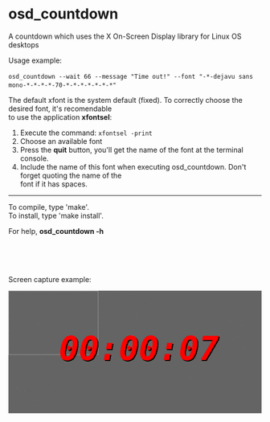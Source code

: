 # osd_countdown

A countdown which uses the X On-Screen Display library for Linux OS desktops

Usage example:

`osd_countdown --wait 66 --message "Time out!" --font "-*-dejavu sans mono-*-*-*-*-70-*-*-*-*-*-*-*"`

The default xfont is the system default (fixed). To correctly choose the desired font, it's recomendable  
to use the application **xfontsel**:
1. Execute the command: `xfontsel -print`
2. Choose an available font
3. Press the **quit** button, you'll get the name of the font at the terminal console.
4. Include the name of this font when executing osd_countdown. Don't forget quoting the name of the  
font if it has spaces.

---
To compile, type 'make'.  
To install, type 'make install'.  

For help, **osd_countdown -h**

<br/>
<br/>
<br/>
  
Screen capture example:

![](screen-capture.gif)
